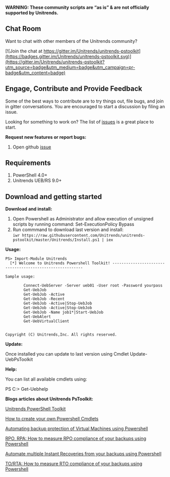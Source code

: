 **WARNING: These community scripts are “as is” & are not officially supported by Unitrends.**

Chat Room
---------

Want to chat with other members of the Unitrends community?

[![Join the chat at https://gitter.im/Unitrends/unitrends-pstoolkit](https://badges.gitter.im/Unitrends/unitrends-pstoolkit.svg)](https://gitter.im/Unitrends/unitrends-pstoolkit?utm_source=badge&utm_medium=badge&utm_campaign=pr-badge&utm_content=badge)

Engage, Contribute and Provide Feedback
---------------------------------------

Some of the best ways to contribute are to try things out, file bugs, and join in gitter conversations. You are encouraged to start a discussion by filing an issue. 

Looking for something to work on? The list of [issues](https://github.com/Unitrends/unitrends-pstoolkit/issues) is a great place to start.

**Request new features or report bugs:**

1. Open github [issue](https://github.com/Unitrends/unitrends-pstoolkit/issues)

Requirements
---------------------------------------

1. PowerShell 4.0+
2. Unitrends UEB/RS 9.0+

Download and getting started
---------------------------------------

**Download and install:**

1. Open Powershell as Administrator and allow execution of unsigned scripts by running command: Set-ExecutionPolicy Bypass
2. Run commmand to download last version and install:  
``` iwr https://raw.githubusercontent.com/Unitrends/unitrends-pstoolkit/master/Unitrends/Install.ps1 | iex ```

**Usage:**

    PS> Import-Module Unitrends
      [*] Welcome to Unitrends Powershell Toolkit! ---------------------------------------------------------
      
    Sample usage:   

            Connect-UebServer -Server ueb01 -User root -Password yourpass
            Get-UebJob
            Get-UebJob -Active
            Get-UebJob -Recent
            Get-UebJob -Active|Stop-UebJob
            Get-UebJob -Active|Stop-UebJob
            Get-UebJob -Name job1*|Start-UebJob
            Get-UebAlert
            Get-UebVirtualClient


    Copyright (C) Unitrends,Inc. All rights reserved.

**Update:**

Once installed you can update to last version using Cmdlet Update-UebPsToolkit

**Help:**

You can list all available cmdlets using:

PS C:\> Get-Uebhelp

**Blogs articles about Unitrends PsToolkit:**

[Unitrends PowerShell Toolkit](http://blogs.unitrends.com/unitrends-powershell-toolkit/)  
  
[How to create your own Powershell Cmdlets](http://blogs.unitrends.com/create-powershell-cmdlets/)  
  
[Automating backup protection of Virtual Machines using Powershell](http://blogs.unitrends.com/automating-backup-protection-virtual-machines-using-powershell/)  
  
[RPO, RPA: How to measure RPO compliance of your backups using Powershell](http://blogs.unitrends.com/rpo-rpa-measure-rpo-compliance-backups-using-powershell/)  
  
[Automate multiple Instant Recoveries from your backups using Powershell](http://blogs.unitrends.com/automate-multiple-instant-recoveries-backups-using-powershell/)  
  
[TO/RTA: How to measure RTO compliance of your backups using Powershell](http://blogs.unitrends.com/rtorta-measure-rto-compliance-backups-using-powershell/)  

